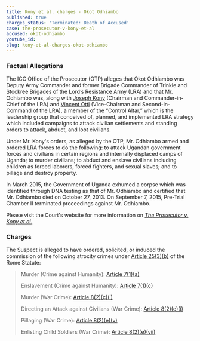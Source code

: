 ```yaml
---
title: Kony et al. charges - Okot Odhiambo
published: true
charges_status: 'Terminated: Death of Accused'
case: the-prosecutor-v-kony-et-al
accused: okot-odhiambo
youtube_id:
slug: kony-et-al-charges-okot-odhiambo
---
```



### Factual Allegations

The ICC Office of the Prosecutor (OTP) alleges that Okot Odhiambo was Deputy Army Commander and former Brigade Commander of Trinkle and Stockree Brigades of the Lord’s Resistance Army (LRA) and that Mr. Odhiambo was, along with [Joseph Kony](https://www.aba-icc.org/accused/joseph-kony/) (Chairman and Commander-in-Chief of the LRA) and [Vincent Otti](https://www.aba-icc.org/accused/vincent-otti/) (Vice-Chairman and Second-in-Command of the LRA), a member of the “Control Altar,” which is the leadership group that conceived of, planned, and implemented LRA strategy which included campaigns to attack civilian settlements and standing orders to attack, abduct, and loot civilians.&nbsp;

Under Mr. Kony's orders, as alleged by the OTP, Mr. Odhiambo armed and ordered LRA forces to do the following: to attack Ugandan government forces and civilians in certain regions and internally displaced camps of Uganda; to murder civilians; to abduct and enslave civilians including children as forced laborers, forced fighters, and sexual slaves; and to pillage and destroy property.&nbsp;

In March 2015, the Government of Uganda exhumed a corpse which was identified through DNA testing as that of Mr. Odhiambo and certified that Mr. Odhiambo died on October 27, 2013. On September 7, 2015, Pre-Trial Chamber II terminated proceedings against Mr. Odhiambo.

Please visit the Court's website for more information on *[The Prosecutor v. Kony et al.](https://www.icc-cpi.int/uganda/kony)*

### Charges

The Suspect is alleged to have ordered, solicited, or induced the commission of the following atrocity crimes under&nbsp;[Article 25(3)(b)](http://www.casematrixnetwork.org/case-m/klamberg-commentary/rome-statute/#c1198) of the Rome Statute:

> Murder (Crime against Humanity):&nbsp;[Article 7(1)(a)](http://www.casematrixnetwork.org/cmn-knowledge-hub/klamberg-commentary/elements-of-crime/#c2286)
>
>
> Enslavement (Crime against Humanity):&nbsp;[Article 7(1)(c)](http://www.casematrixnetwork.org/cmn-knowledge-hub/klamberg-commentary/elements-of-crime/#c2288)
>
>
> Murder (War Crime):&nbsp;[Article 8(2)(c)(i)](http://www.casematrixnetwork.org/cmn-knowledge-hub/klamberg-commentary/elements-of-crime/#c2359)
>
>
> Directing an Attack against Civilians (War Crime):&nbsp;[Article 8(2)(e)(i)](http://www.casematrixnetwork.org/cmn-knowledge-hub/klamberg-commentary/elements-of-crime/#c2367)
>
>
> Pillaging (War Crime):&nbsp;[Article 8(2)(e)(v)](http://www.casematrixnetwork.org/cmn-knowledge-hub/klamberg-commentary/elements-of-crime/#c2371)
>
>
> Enlisting Child Soldiers (War Crime):&nbsp;[Article 8(2)(e)(vii)](http://www.casematrixnetwork.org/cmn-knowledge-hub/klamberg-commentary/elements-of-crime/#c2378)